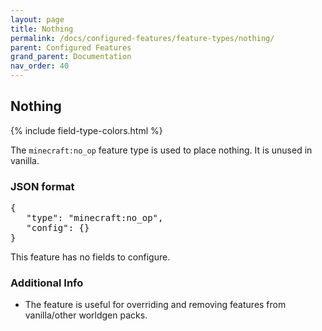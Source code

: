 ```yaml
---
layout: page
title: Nothing
permalink: /docs/configured-features/feature-types/nothing/
parent: Configured Features
grand_parent: Documentation
nav_order: 40
---
```


## Nothing

<head>
    {% include field-type-colors.html %}
</head>

The `minecraft:no_op` feature type is used to place nothing. It is unused in vanilla.

### JSON format

<pre>
{
   "type": "minecraft:no_op",
   "config": {}
}
</pre>

This feature has no fields to configure.

### Additional Info

* The feature is useful for overriding and removing features from vanilla/other worldgen packs.